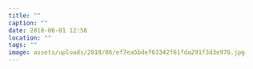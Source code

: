 ```yaml
---
title: ""
caption: ""
date: 2018-06-01 12:58
location: ""
tags: ""
image: assets/uploads/2018/06/ef7ea5bdef63342f61fda291f3d3e976.jpg
---
```

